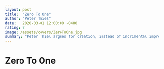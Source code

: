 ```yaml
---
layout: post
title:  "Zero To One"
author: "Peter Thiel"
date:   2020-03-01 12:00:00 -0400
rating: 7
image: /assets/covers/ZeroToOne.jpg
summary: "Peter Thiel argues for creation, instead of incrimental improvement, for those looking to build a company. He begins the book with a difficult question: 'What is something you think is true, but that most people disagree with you on?'. Can you answer that? The general argument is that novelty is better than copying, as it adds more to the world than just iterating on someone else's success. There are some bold idea's that resonate with the Silicon Valley ideology, and this book is worth a look for those striving to be the next Gates or Zuckerberg. Unfortunately, this ends up as antithesis for those looking to build a company while maintaining a healthy work life balance. "
---
```


# Zero To One